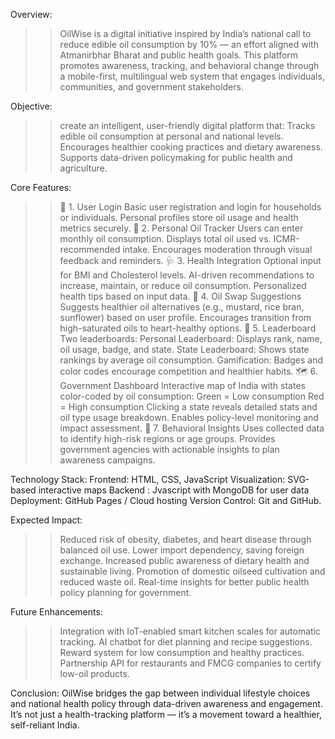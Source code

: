 Overview:
>>OilWise is a digital initiative inspired by India’s national call to reduce edible oil consumption by 10% — an effort aligned with Atmanirbhar Bharat and public health goals.
>>This platform promotes awareness, tracking, and behavioral change through a mobile-first, multilingual web system that engages individuals, communities, and government stakeholders.

Objective:
>>create an intelligent, user-friendly digital platform that:
>>Tracks edible oil consumption at personal and national levels.
>>Encourages healthier cooking practices and dietary awareness.
>>Supports data-driven policymaking for public health and agriculture.

Core Features:
>>👤 1. User Login
Basic user registration and login for households or individuals.
Personal profiles store oil usage and health metrics securely.
>>🧮 2. Personal Oil Tracker
Users can enter monthly oil consumption.
Displays total oil used vs. ICMR-recommended intake.
Encourages moderation through visual feedback and reminders.
>>🩺 3. Health Integration
Optional input for BMI and Cholesterol levels.
AI-driven recommendations to increase, maintain, or reduce oil consumption.
Personalized health tips based on input data.
>>🔁 4. Oil Swap Suggestions
Suggests healthier oil alternatives (e.g., mustard, rice bran, sunflower) based on user profile.
Encourages transition from high-saturated oils to heart-healthy options.
>>🧾 5. Leaderboard
Two leaderboards:
Personal Leaderboard: Displays rank, name, oil usage, badge, and state.
State Leaderboard: Shows state rankings by average oil consumption.
Gamification: Badges and color codes encourage competition and healthier habits.
>>🗺️ 6. Government Dashboard
Interactive map of India with states color-coded by oil consumption:
Green = Low consumption
Red = High consumption
Clicking a state reveals detailed stats and oil type usage breakdown.
Enables policy-level monitoring and impact assessment.
>>🧠 7. Behavioral Insights
Uses collected data to identify high-risk regions or age groups.
Provides government agencies with actionable insights to plan awareness campaigns.

Technology Stack:
Frontend: HTML, CSS, JavaScript
Visualization: SVG-based interactive maps
Backend : Jvascript with MongoDB for user data
Deployment: GitHub Pages / Cloud hosting
Version Control: Git and GitHub.

Expected Impact:
>>Reduced risk of obesity, diabetes, and heart disease through balanced oil use.
>>Lower import dependency, saving foreign exchange.
>>Increased public awareness of dietary health and sustainable living.
>>Promotion of domestic oilseed cultivation and reduced waste oil.
>>Real-time insights for better public health policy planning for government.

Future Enhancements:
>>Integration with IoT-enabled smart kitchen scales for automatic tracking.
>>AI chatbot for diet planning and recipe suggestions.
>>Reward system for low consumption and healthy practices.
>>Partnership API for restaurants and FMCG companies to certify low-oil products.

Conclusion:
OilWise bridges the gap between individual lifestyle choices and national health policy through data-driven awareness and engagement. It’s not just a health-tracking platform — it’s a movement toward a healthier, self-reliant India.
